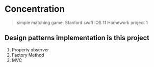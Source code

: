 # Concentration
> simple matching game.
>Stanford swift iOS 11 Homework project 1
## Design patterns implementation is this project
1. Property observer
2. Factory Method
3. MVC
